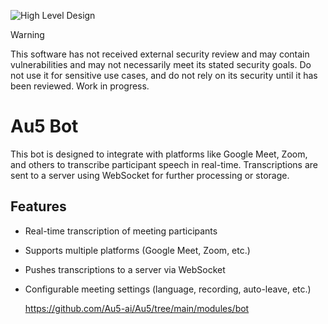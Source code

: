 ![High Level Design](docs/au5-hld.png)

> [!WARNING]
> This software has not received external security review and may contain vulnerabilities and may not necessarily meet its stated security goals. Do not use it for sensitive use cases, and do not rely on its security until it has been reviewed. Work in progress.

# Au5 Bot

This bot is designed to integrate with platforms like Google Meet, Zoom, and others to transcribe participant speech in real-time. Transcriptions are sent to a server using WebSocket for further processing or storage.

## Features

- Real-time transcription of meeting participants
- Supports multiple platforms (Google Meet, Zoom, etc.)
- Pushes transcriptions to a server via WebSocket
- Configurable meeting settings (language, recording, auto-leave, etc.)

  https://github.com/Au5-ai/Au5/tree/main/modules/bot
